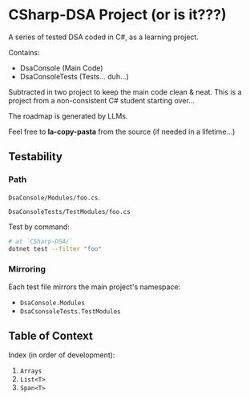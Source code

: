 # CSharp-DSA Project (or is it???)
A series of tested DSA coded in C#, as a learning project.

Contains:
- DsaConsole (Main Code)
- DsaConsoleTests (Tests... duh...)

Subtracted in two project to keep the main code clean & neat.
This is a project from a non-consistent C# student starting over...

The roadmap is generated by LLMs.

Feel free to **la-copy-pasta** from the source (if needed in a lifetime...)

## Testability
### Path

`DsaConsole/Modules/foo.cs`.

`DsaConsoleTests/TestModules/foo.cs`

Test by command:
```bash
# at `CSharp-DSA/`
dotnet test --filter "foo"
```

### Mirroring

Each test file mirrors the main project's namespace:
- `DsaConsole.Modules`
- `DsaCsonsoleTests.TestModules`

## Table of Context

Index (in order of development):
1. `Arrays`
2. `List<T>`
3. `Span<T>`
